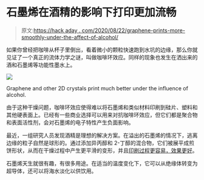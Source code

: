# 石墨烯在酒精的影响下打印更加流畅

> 原文:[https://hack aday . com/2020/08/22/graphene-prints-more-smoothly-under-the-affect-of-alcohol/](https://hackaday.com/2020/08/22/graphene-prints-more-smoothly-under-the-influence-of-alcohol/)

如果你曾经把咖啡从杯子里倒出，看着微小的颗粒快速跑到水坑的边缘，那么你就见证了一个真正的流体力学之谜，叫做咖啡环效应。同样的现象也发生在洒出来的酒和石墨烯等功能性墨水上。

[![](../Images/4eade0d0e0130a74b8240345e96ff865.png)](https://hackaday.com/wp-content/uploads/2020/08/printed-crystals.jpg)

Graphene and other 2D crystals print much better under the influence of alcohol.

由于这种干燥问题，咖啡环效应使得难以将石墨烯和类似材料印刷到硅片、塑料和其他硬表面上。已经有一些商业选择可以用来对抗咖啡环效应，但它们都是聚合物和表面活性剂，会对石墨烯的电子特性产生负面影响。

最近，一组研究人员发现酒精是理想的解决方案。在溢出的石墨烯的情况下，逃离边缘的粒子自然是球形的。通过添加异丙醇和 2-丁醇的混合物，它们被展平成煎饼形状，从而在干燥过程中产生更平滑的变形，并且[印刷过程更容易，效果更好](https://advances.sciencemag.org/content/6/33/eaba5029)。

石墨烯天生就很有趣，有很多用途。在适当的温度变化下，它可以从绝缘体转变为超导体，还可以将海水淡化以供饮用。